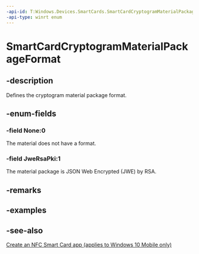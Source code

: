 ```yaml
---
-api-id: T:Windows.Devices.SmartCards.SmartCardCryptogramMaterialPackageFormat
-api-type: winrt enum
---
```


<!-- Enumeration syntax
public enum Windows.Devices.SmartCards.SmartCardCryptogramMaterialPackageFormat : int
-->

# SmartCardCryptogramMaterialPackageFormat

## -description
Defines the cryptogram material package format.

## -enum-fields
### -field None:0
The material does not have a format.

### -field JweRsaPki:1
The material package is JSON Web Encrypted (JWE) by RSA.


## -remarks

## -examples

## -see-also
[Create an NFC Smart Card app (applies to Windows 10 Mobile only)](/windows/uwp/devices-sensors/host-card-emulation)
